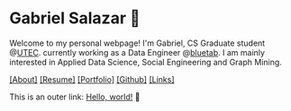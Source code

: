 
# Gabriel Salazar 🏀

Welcome to my personal webpage! I'm Gabriel, CS Graduate student @[UTEC](https://posgrado.utec.edu.pe/). currently working as a Data Engineer @[bluetab](https://www.bluetab.net/en/). I am mainly interested in Applied Data Science, Social Engineering and Graph Mining. 

[\[About\]](/about.md) 
[\[Resume\]](/resume.pdf)
[\[Portfolio\]](portfolio/index.md)
[\[Github\]](https://github.com/cubicles)
[\[Links\]](/links.md)


This is an outer link:
<a href="http://example.com/" target="_blank">Hello, world!</a>
📝 